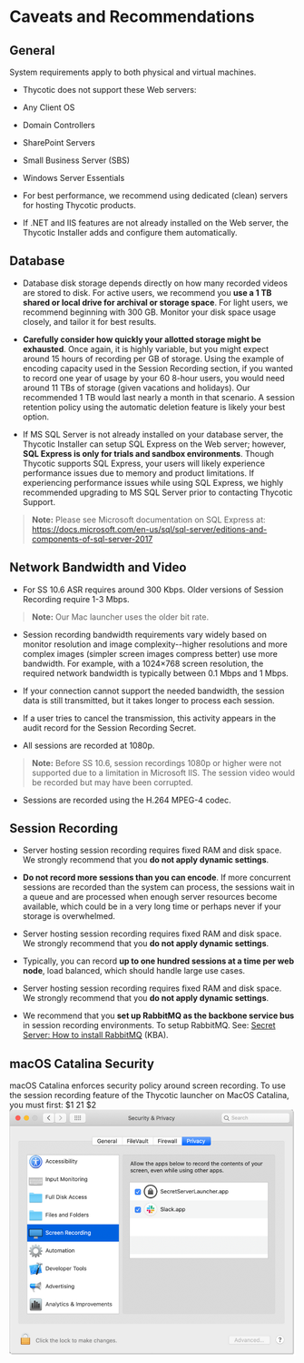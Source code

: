 [title]: # (Caveats and Recommendations)
[tags]: # (Session Recording)
[priority]: # (1000)

# Caveats and Recommendations

## General

System requirements apply to both physical and virtual machines.

- Thycotic does not support these Web servers:

- Any Client OS

- Domain Controllers

- SharePoint Servers

- Small Business Server (SBS)

- Windows Server Essentials

- For best performance, we recommend using dedicated (clean) servers for hosting Thycotic products.

- If .NET and IIS features are not already installed on the Web server, the Thycotic Installer adds and configure them automatically.

## Database

- Database disk storage depends directly on how many recorded videos are stored to disk. For active users, we recommend you **use a 1 TB shared or local drive for archival or storage space**. For light users, we recommend beginning with 300 GB. Monitor your disk space usage closely, and tailor it for best results.

- **Carefully consider how quickly your allotted storage might be exhausted**. Once again, it is highly variable, but you might expect around 15 hours of recording per GB of storage. Using the example of encoding capacity used in the Session Recording section, if you wanted to record one year of usage by your 60 8-hour users, you would need around 11 TBs of storage (given vacations and holidays). Our recommended 1 TB would last nearly a month in that scenario. A session retention policy using the automatic deletion feature is likely your best option.

- If MS SQL Server is not already installed on your database server, the Thycotic Installer can setup SQL Express on the Web server; however, **SQL Express is only for trials and sandbox environments**. Though Thycotic supports SQL Express, your users will likely experience performance issues due to memory and product limitations. If experiencing performance issues while using SQL Express, we highly recommended upgrading to MS SQL Server prior to contacting Thycotic Support.

> **Note:** Please see Microsoft documentation on SQL Express at: <https://docs.microsoft.com/en-us/sql/sql-server/editions-and-components-of-sql-server-2017>

## Network Bandwidth and Video

- For SS 10.6 ASR requires around 300 Kbps. Older versions of Session Recording require 1-3 Mbps.

> **Note:** Our Mac launcher uses the older bit rate.

- Session recording bandwidth requirements vary widely based on monitor resolution and image complexity--higher resolutions and more complex images (simpler screen images compress better) use more bandwidth. For example, with a 1024×768 screen resolution, the required network bandwidth is typically between 0.1 Mbps and 1 Mbps.

- If your connection cannot support the needed bandwidth, the session data is still transmitted, but it takes longer to process each session.

- If a user tries to cancel the transmission, this activity appears in the audit record for the Session Recording Secret.

- All sessions are recorded at 1080p.

> **Note:** Before SS 10.6, session recordings 1080p or higher were not supported due to a limitation in Microsoft IIS. The session video would be recorded but may have been corrupted.

- Sessions are recorded using the H.264 MPEG-4 codec.

## Session Recording

- Server hosting session recording requires fixed RAM and disk space. We strongly recommend that you **do not apply dynamic settings**.

- **Do not record more sessions than you can encode**. If more concurrent sessions are recorded than the system can process, the sessions wait in a queue and are processed when enough server resources become available, which could be in a very long time or perhaps never if your storage is overwhelmed.

- Server hosting session recording requires fixed RAM and disk space. We strongly recommend that you **do not apply dynamic settings**.

- Typically, you can record **up to one hundred sessions at a time per web node**, load balanced, which should handle large use cases.

- Server hosting session recording requires fixed RAM and disk space. We strongly recommend that you **do not apply dynamic settings**.

- We recommend that you **set up RabbitMQ as the backbone service bus** in session recording environments. To setup RabbitMQ. See: [Secret Server: How to install RabbitMQ](https://thycotic.force.com/support/s/article/How-to-install-RabbitMq) (KBA).

## macOS Catalina Security

macOS Catalina enforces security policy around screen recording. To use the session recording feature of the Thycotic launcher on MacOS Catalina, you must first:
$1
$2$1
$2
   ![image-20200519101823315](images/image-20200519101823315.png)



